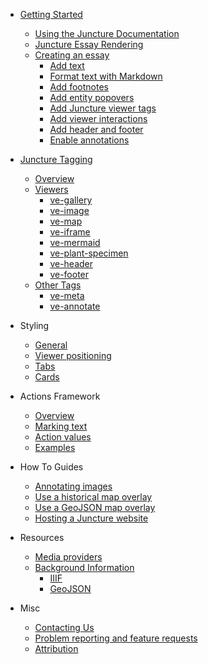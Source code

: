 - [Getting Started](/getting-started)
  - [Using the Juncture Documentation](/getting-started)
  - [Juncture Essay Rendering](/getting-started?id=juncture-essay-rendering)
  - [Creating an essay](/getting-started?id=creating-an-essay)
    - [Add text](/getting-started?id=add-text)
    - [Format text with Markdown](/getting-started?id=format-text-with-markdown)
    - [Add footnotes](/getting-started?id=add-footnotes)
    - [Add entity popovers](/getting-started?id=add-entity-popovers)
    - [Add Juncture viewer tags](/getting-started?id=add-juncture-viewer-tags)
    - [Add viewer interactions](/getting-started?id=add-viewer-interactions)
    - [Add header and footer](/getting-started?id=add-header-and-footer)
    - [Enable annotations](/getting-started?id=enable-annotations)

- [Juncture Tagging](/components/)
  - [Overview](/components/)
  - [Viewers](/components/overview?id=viewers)
    - [ve-gallery](/components/gallery)
    - [ve-image](/components/image)
    - [ve-map](/components/map)
    - [ve-iframe](/components/iframe)
    - [ve-mermaid](/components/mermaid)
    - [ve-plant-specimen](/components/plant-specimen)
    - [ve-header](/components/header)
    - [ve-footer](/components/footer)
  - [Other Tags](/components/overview?id=other-tags)
    - [ve-meta](/components/meta)
    - [ve-annotate](/components/annotate)

- Styling
  - [General](/styling/general)
  - [Viewer positioning](/styling/viewer-positioning)
  - [Tabs](/styling/tabs)
  - [Cards](/styling/cards)

- Actions Framework
  - [Overview](/actions?id=overview)
  - [Marking text](/actions?id=marking-text)
  - [Action values](/actions?id=getting-action-values)
  - [Examples](/actions?id=examples)

- How To Guides
  - [Annotating images](/howto/annotate-images)
  - [Use a historical map overlay](/howto/use-historic-maps)
  - [Use a GeoJSON map overlay](/howto/geojson-overlay)
  - [Hosting a Juncture website](/howto/hosting)

- Resources
  - [Media providers](/resources/media)
  - [Background Information](/resources/background)
    - [IIIF](/resources/background?id=iiif)
    - [GeoJSON](/resources/background?id=geojson)

- Misc
  - [Contacting Us](/contact)
  - [Problem reporting and feature requests](/issues)
  - [Attribution](/attribution)